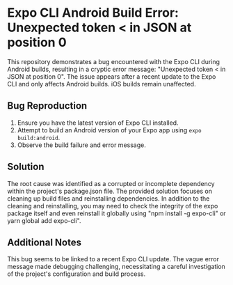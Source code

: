 # Expo CLI Android Build Error: Unexpected token < in JSON at position 0

This repository demonstrates a bug encountered with the Expo CLI during Android builds, resulting in a cryptic error message: "Unexpected token < in JSON at position 0". The issue appears after a recent update to the Expo CLI and only affects Android builds. iOS builds remain unaffected.

## Bug Reproduction

1.  Ensure you have the latest version of Expo CLI installed.
2.  Attempt to build an Android version of your Expo app using `expo build:android`.
3.  Observe the build failure and error message.

## Solution

The root cause was identified as a corrupted or incomplete dependency within the project's package.json file.  The provided solution focuses on cleaning up build files and reinstalling dependencies.  In addition to the cleaning and reinstalling, you may need to check the integrity of the expo package itself and even reinstall it globally using "npm install -g expo-cli" or yarn global add expo-cli".

## Additional Notes

This bug seems to be linked to a recent Expo CLI update.  The vague error message made debugging challenging, necessitating a careful investigation of the project's configuration and build process.